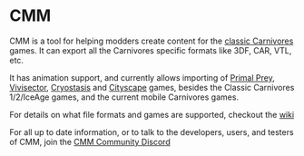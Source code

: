 # CMM

CMM is a tool for helping modders create content for the [classic Carnivores](https://carnivores.fandom.com/wiki/Carnivores_Wiki) games. It can export all the Carnivores specific formats like 3DF, CAR, VTL, etc.

It has animation support, and currently allows importing of [Primal Prey](https://carnivores.fandom.com/wiki/Primal_Prey), [Vivisector](https://carnivores.fandom.com/wiki/Vivisector:_Beast_Within), [Cryostasis](https://carnivores.fandom.com/wiki/Cryostasis:_Sleep_of_Reason) and [Cityscape](https://carnivores.fandom.com/wiki/Carnivores_Cityscape) games, besides the Classic Carnivores 1/2/IceAge games, and the current mobile Carnivores games.

For details on what file formats and games are supported, checkout the [wiki](https://github.com/Game3DEE/cmm/wiki/File-formats)

For all up to date information, or to talk to the developers, users, and testers of CMM, join the [CMM Community Discord](https://discord.gg/BAqascCx)
